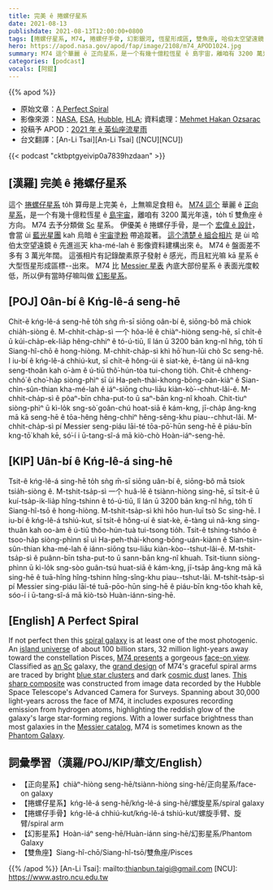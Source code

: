 ```yaml
---
title: 完美 ê 捲螺仔星系
date: 2021-08-13
publishdate: 2021-08-13T12:00:00+0800
tags: [捲螺仔星系, M74, 捲螺仔手骨, 幻影銀河, 恆星形成區, 雙魚座, 哈伯太空望遠鏡]
hero: https://apod.nasa.gov/apod/fap/image/2108/m74_APOD1024.jpg
summary: M74 這个華麗 ê 正向星系，是一个有幾十億粒恆星 ê 島宇宙，離咱有 3200 萬光年遠，to̍h tī 雙魚座 ê 方向。
categories: [podcast]
vocals: [阿錕]
---
```


{{% apod %}}

- 原始文章：[A Perfect Spiral](https://apod.nasa.gov/apod/ap210813.html)
- 影像來源：[NASA](https://www.nasa.gov/), [ESA](http://www.esa.int/), [Hubble](https://www.nasa.gov/mission_pages/hubble/main/index.html), [HLA](https://hla.stsci.edu/); 資料處理：[Mehmet Hakan Ozsarac](https://www.flickr.com/photos/mhozsarac/)
- 投稿予 APOD：[2021 年 ê 英仙座流星雨](https://www.facebook.com/media/set/?vanity=APOD.Sky&set=a.3855532511217606)
- 台文翻譯：[An-Li Tsai][An-Li Tsai] ([NCU][NCU])

{{< podcast "cktbptgyeivip0a7839hzdaan" >}}

## [漢羅] 完美 ê 捲螺仔星系
這个 [捲螺仔星系][spiral galaxy] to̍h 算毋是上完美 ê，上無嘛足食相 ê。
[M74 這个][M74 presents] 華麗 ê [正向星系][face-on view]，是一个有幾十億粒恆星 ê [島宇宙][island universe]，離咱有 3200 萬光年遠，to̍h tī 雙魚座 ê 方向。
M74 去予分類做 [Sc][an Sc] 星系。
伊優美 ê 捲螺仔手骨，是一个 [宏偉 ê 設計][grand design]，會當 ùi [藍光星團][blue star clusters] kah 烏暗 ê [宇宙塗粉][cosmic dust] 帶追蹤著。
[這个清楚 ê 組合相片][This sharp composite] 是 ùi 哈伯太空望遠鏡 ê 先進巡天 kha-mé-lah ê 影像資料建構出來 ê。
M74 ê 盤面差不多有 3 萬光年闊。
這張相片有記錄酸素原子發射 ê 感光，而且紅光嘛 kā 星系 ê 大型恆星形成區標--出來。
M74 比 [Messier 星表][Messier catalog] 內底大部份星系 ê 表面光度較低，所以伊有當時仔嘛叫做 [幻影星系][Phantom Galaxy]。

## [POJ] Oân-bí ê Kńg-lê-á seng-hē
Chit-ê kńg-lê-á seng-hē to̍h sǹg m̄-sī siōng oân-bí ê, siōng-bô mā chiok chia̍h-siòng ê.
M-chhit-cha̍p-sì 一个 hôa-lē ê chiàⁿ-hiòng seng-hē, sī chi̍t-ê ū kúi-cha̍p-ek-lia̍p hêng-chhiⁿ ê tó-ú-tiū, lî lán ū 3200 bān kng-nî hn̄g, to̍h tī Siang-hî-chō ê hong-hiòng.
M-chhit-cha̍p-sì khì hō͘ hun-lūi chò Sc seng-hē.
I iu-bí ê kńg-lê-á chhiú-kut, sī chi̍t-ê hông-úi ê siat-kè, ē-tàng ùi nâ-kng seng-thoân kah o͘-àm ê ú-tiū thô͘-hún-tòa tui-chong tio̍h.
Chit-ê chheng-chhó͘ ê cho͘-ha̍p siòng-phìⁿ sī ùi Ha-peh-thài-khong-bōng-oán-kiàⁿ ê Sian-chìn-sûn-thian kha-mé-lah ê iáⁿ-siōng chu-liāu kiàn-kò͘--chhut-lâi-ê.
M-chhit-cha̍p-sì ê pôaⁿ-bīn chha-put-to ū saⁿ-bān kng-nî khoah.
Chit-tiuⁿ siòng-phìⁿ ū kì-lo̍k sng-sò͘ goân-chú hoat-siā ê kám-kng, jī-cha̍p âng-kng mā kā seng-hē ê tōa-hêng hêng-chhiⁿ hêng-sêng-khu piau--chhut-lâi.
M-chhit-cha̍p-sì pí Messier seng-piáu lāi-té tōa-pō͘-hūn seng-hē ê piáu-bīn kng-tō͘ khah kē, só͘-í i ū-tang-sî-á mā kiò-chò Hoàn-iáⁿ-seng-hē.

## [KIP] Uân-bí ê Kńg-lê-á sing-hē
Tsit-ê kńg-lê-á sing-hē to̍h sǹg m̄-sī siōng uân-bí ê, siōng-bô mā tsiok tsia̍h-siòng ê.
M-tshit-tsa̍p-sì 一个 huâ-lē ê tsiànn-hiòng sing-hē, sī tsi̍t-ê ū kuí-tsa̍p-ik-lia̍p hîng-tshinn ê tó-ú-tiū, lî lán ū 3200 bān kng-nî hn̄g, to̍h tī Siang-hî-tsō ê hong-hiòng.
M-tshit-tsa̍p-sì khì hōo hun-luī tsò Sc sing-hē.
I iu-bí ê kńg-lê-á tshiú-kut, sī tsi̍t-ê hông-uí ê siat-kè, ē-tàng uì nâ-kng sing-thuân kah oo-àm ê ú-tiū thôo-hún-tuà tui-tsong tio̍h.
Tsit-ê tshing-tshóo ê tsoo-ha̍p siòng-phìnn sī uì Ha-peh-thài-khong-bōng-uán-kiànn ê Sian-tsìn-sûn-thian kha-mé-lah ê iánn-siōng tsu-liāu kiàn-kòo--tshut-lâi-ê.
M-tshit-tsa̍p-sì ê puânn-bīn tsha-put-to ū sann-bān kng-nî khuah.
Tsit-tiunn siòng-phìnn ū kì-lo̍k sng-sòo guân-tsú huat-siā ê kám-kng, jī-tsa̍p âng-kng mā kā sing-hē ê tuā-hîng hîng-tshinn hîng-sîng-khu piau--tshut-lâi.
M-tshit-tsa̍p-sì pí Messier sing-piáu lāi-té tuā-pōo-hūn sing-hē ê piáu-bīn kng-tōo khah kē, sóo-í i ū-tang-sî-á mā kiò-tsò Huàn-iánn-sing-hē.

## [English] A Perfect Spiral
If not perfect then this [spiral galaxy][spiral galaxy] is at least one of the most photogenic.
An [island universe][island universe] of about 100 billion stars, 32 million light-years away toward the constellation Pisces, [M74 presents][M74 presents] a gorgeous [face-on view][face-on view].
Classified as [an Sc][an Sc] galaxy, the [grand design][grand design] of M74's graceful spiral arms are traced by bright [blue star clusters][blue star clusters] and dark [cosmic dust][cosmic dust] lanes.
[This sharp composite][This sharp composite] was constructed from image data recorded by the Hubble Space Telescope's Advanced Camera for Surveys.
Spanning about 30,000 light-years across the face of M74, it includes exposures recording emission from hydrogen atoms, highlighting the reddish glow of the galaxy's large star-forming regions.
With a lower surface brightness than most galaxies in the [Messier catalog][Messier catalog], M74 is sometimes known as the [Phantom Galaxy][Phantom Galaxy].



## 詞彙學習（漢羅/POJ/KIP/華文/English）

- 【正向星系】chiàⁿ-hiòng seng-hē/tsiànn-hiòng sing-hē/正向星系/face-on galaxy
- 【捲螺仔星系】kńg-lê-á seng-hē/kńg-lê-á sing-hē/螺旋星系/spiral galaxy
- 【捲螺仔手骨】kńg-lê-á chhiú-kut/kńg-lê-á tshiú-kut/螺旋手臂、旋臂/spiral arm
- 【幻影星系】Hoàn-iáⁿ seng-hē/Huàn-iánn sing-hē/幻影星系/Phantom Galaxy
- 【雙魚座】Siang-hî-chō/Siang-hî-tsō/雙魚座/Pisces



{{% /apod %}}
[An-Li Tsai]: mailto:thianbun.taigi@gmail.com
[NCU]: https://www.astro.ncu.edu.tw


[spiral galaxy]:http://www.messier.seds.org/spir.html
[island universe]:http://nedwww.ipac.caltech.edu/level5/March02/Gordon/Gordon2.html
[M74 presents]:https://www.nasa.gov/feature/goddard/2017/messier-74
[face-on view]:https://apod.nasa.gov/apod/ap010427.html
[an Sc]:http://en.wikipedia.org/wiki/Hubble_sequence
[grand design]:http://burro.cwru.edu/Academics/Astr222/Galaxies/Spiral/spiral.html
[blue star clusters]:https://apod.nasa.gov/apod/ap990402.html
[cosmic dust]:https://apod.nasa.gov/apod/ap071129.html
[This sharp composite]:https://www.flickr.com/photos/mhozsarac/51348796907/
[Messier catalog]:https://www.nasa.gov/subject/14467/hubbles-messier-catalog/
[Phantom Galaxy]:https://en.wikipedia.org/wiki/Messier_74

